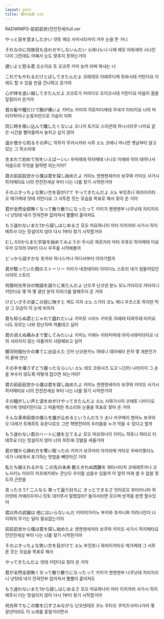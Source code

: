 ```yaml
---
layout: post
title: 君の名前 ost
---
```

RADWIMPS-前前前世(전전전세)full.ver
 
 
やっと目を覚ましたかい
얏토 메오 사마시타카이
겨우 눈을 뜬 거니

 
それなのに何故目も合わせやしないんだい
소레나노니 나제 메모 아와세야 시나인다이
그런데도 어째서 눈도 맞추지 못하는거야

 
遅いよと怒る君
오소이요 토 오코루 키미
늦어 라며 화내는 너

 
これでもやれるだけとばしてきたんだよ
코레데모 야레루다케 토바시테 키탄다요
이래도 할 수 있을 만큼 건너뛰고 온거야

 
心が体を追い越してきたんだよ
코코로가 카라다오 오이코시테 키탄다요
마음이 몸을 앞질러서 온거야


 
 
君の髪や瞳だけで胸が痛いよ
키미노 카미야 히토미다케데 무네가 이타이요
너의 머리카락이나 눈동자만으로 가슴이 아파

 
同じ時を吸い込んで離したくないよ
오나지 토키오 스이콘데 하나시타쿠 나이요
같은 시간을 빨아들여서 놓치고 싶지 않아


遥か昔から知るその声に
하루카 무카시카라 시루 소노 코에니
머나먼 옛날부터 알고 있는 그 목소리에

 
生まれて初めて何をいえばーいい
우마레테 하지메테 나니오 이에바 이이
태어나서 처음으로 무엇을 말하면 되는거야?

 
 
君の前前前世から僕は君を探し始めたよ
키미노 젠젠젠세카라 보쿠와 키미오 사가시 하지메타요
너의 전전전세상 부터 나는 너를 찾기 시작한거야

 
そのぶきっちょな笑い方を目がけて やってきたんだよ
소노 부킷쵸나 와라이카타오 메가케테 얏테 키탄다요
그 서투른 웃는 모습을 목표로 해서 찾아 온 거야

 
君が全然全部無くなって散り散りになったって
키미가 젠젠젠부 나쿠낫테 치리지리니 낫탓테
네가 전혀전부 없어져서 뿔뿔이 흩어져도

 
もう迷わないまた1から探しはじめるさ
모오 마요와나이 마타 이치카라 사가시 하지메루사
더는 망설이지 않아 다시 1부터 찾기 시작할거야

 
むしろ0からまた宇宙を始めてみようか
무시로 제로카라 마타 우츄오 하지메테 미요우카
오히려 0부터 다시 우주를 시작해볼까


 
 
どっから話すかな
돗카라 하나스카나
어디서부터 이야기할까

 
君が眠っていた間のストーリー
키미가 네뭇테이타 아이다노 스토리
네가 잠들어있던 사이의 스토리

 
何億何光年分の物語を語りに来たんだよ
난오쿠 난코넨 분노 모노가타리오 카타리니 키탄다요
몇 억 몇 광년 분의 이야기를 말해주러 온 거야

 
けどいざその姿この目に映すと
케도 이자 소노 스가타 코노 메니 우츠스토
하지만 막상 그 모습이 이 눈에 비치자

 
君も知らぬ君とじゃれて戯れたいよ
키미모 시라누 키미토 쟈레테 타와무레 타이요
너도 모르는 너와 장난치며 까불대고 싶어

 
君の消えぬ痛みまで愛してみたいよ
키미노 키에누 이타미마데 아이시테미타이요
너의 사라지지 않는 아픔까지 사랑해보고 싶어

 
銀河何個分かの果てに出会えた
긴카 난코분카노 하테니 데아에타
은하 몇 개분인가의 끝에 만난

 
その手を壊さずどう握ったならいい
소노 테오 코와사즈 도오 니깃타 나라이이
그 손을 부수지 않도록 어떻게 잡으면 되는거야?


 
君の前前前世から僕は君を探し始めたよ
키미노 젠젠젠세카라 보쿠와 키미오 사가시 하지메타요
너의 전전전세상 부터 나는 너를 찾기 시작한거야

 
その騒がしい声と涙をめがけやってきたんだよ
소노 사와가시이 코에토 나미다오 메가케 얏테키탄다요
그 떠들썩한 목소리와 눈물을 목표로 찾아 온 거야

 
そんな革命前夜の僕らを誰が止めるというんだろう
손나 카쿠메이 젠야노 보쿠라오 다레가 토메루토 유운다로오
그런 혁명전야의 우리들을 누가 막을 수 있다고 할까

 
もう迷わない君のハートに旗を立てるよ
모오 마요와나이 키미노 하토니 하타오 타테루요
더는 망설이지 않아 너의 하트에 깃발을 세울거야

 
君が僕から諦め方を奪い取ったの
키미가 보쿠카라 아키라메 카타오 우바이톳타노
네가 나에게서 포기하는 방법을 빼앗아간 거야


 
私たち越えれるかな この先の未来 数えきれぬ困難を
와타시타치 코에레루카나 코노사키노 미라이 카조에키레누 콘난오
우리들 넘을수 있을까 이 앞의 미래 셀 수 없을 정도의 곤란을


言ったろう? 二人なら 笑って返り討ちに きっとできるさ
잇타로오 후타리나라 와라앗테 카에리우치니 킷토 데키루사
말했잖아? 둘이서라면 웃으며 반격을 분명 할수있어


君以外の武器は 他にはいらないんだ
키미이가이노 부키와 호카니와 이라나인다
너 이외의 무기는 달리 필요없는거야

 
 
前前前世から僕は君を探し始めたよ
젠젠젠세카라 보쿠와 키미오 사가시 하지메타요
전전전세상 부터 나는 너를 찾기 시작한거야

 
そのぶきっちょな笑い方を目がけて
소노 부킷쵸나 와라이카타오 메가케테
그 서투른 웃는 모습을 목표로 해서

 
やってきたんだよ
얏테 키탄다요
찾아 온 거야

 
君が全然全部無くなって散り散りになったって
키미가 젠젠젠부 나쿠낫테 치리지리니 낫탓테
네가 전혀전부 없어져서 뿔뿔이 흩어져도

 
もう迷わないまた1から探しはじめるさ
모오 마요와나이 마타 이치카라 사가시 하지메루사
더는 망설이지 않아 다시 1부터 찾기 시작할거야

 
何光年でもこの歌を口ずさみながら
난코넨데모 코노 우타오 쿠치즈사미나가라
몇 광년이라도 이 노래를 흥얼거리면서